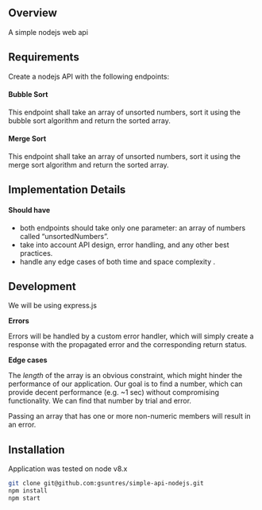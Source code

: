 ## Overview

A simple nodejs web api

## Requirements

Create a nodejs API with the following endpoints:

#### Bubble Sort

This endpoint shall take an array of unsorted numbers, sort it using the bubble sort algorithm and return the sorted array.

#### Merge Sort

This endpoint shall take an array of unsorted numbers, sort it using the merge sort algorithm and return the sorted array.

## Implementation Details

#### Should have

* both endpoints should take only one parameter: an array of numbers called “unsortedNumbers”.
* take into account API design, error handling, and any other best practices.
* handle any edge cases of both time and space complexity .

## Development

We will be using express.js


**Errors**

Errors will be handled by a custom error handler, which will simply create a response with the propagated error and the corresponding return status.


**Edge cases**

The *length* of the array is an obvious constraint, which might hinder the performance of our application. Our goal is to find a number, which can provide decent performance (e.g. ~1 sec) without compromising functionality. We can find that number by trial and error.

Passing an array that has one or more non-numeric members will result in an error.

## Installation

Application was tested on node v8.x

```bash
git clone git@github.com:gsuntres/simple-api-nodejs.git
npm install
npm start
```
